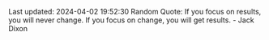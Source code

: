 Last updated: 2024-04-02 19:52:30
Random Quote: If you focus on results, you will never change. If you focus on change, you will get results. - Jack Dixon